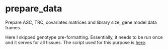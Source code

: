 # prepare_data

Prepare ASC, TRC, covariates matrices and library size, gene model data frames.

Here I skipped genotype pre-formatting. 
Essentially, it needs to be run once and it serves for all tissues.
The script used for this purpose is [here](https://github.com/liangyy/mixqtl-pipeline/blob/fd84079710a5b2310a1bdeb948ba329d6596bcd2/misc_scripts/prepare_data_for_py_mixqtl_runs/run_prepare_data.sh#L22).
